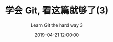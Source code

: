 ---
title: 学会 Git, 看这篇就够了(3)
subtitle: Learn Git the hard way 3
date: 2019-04-21 12:00:00
tags:
  - Git
  - 开发
---